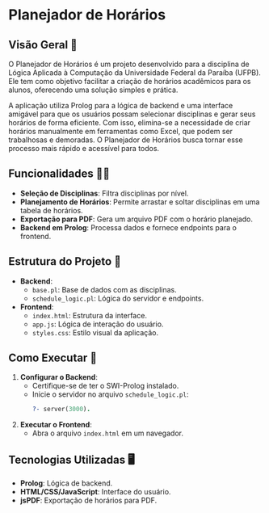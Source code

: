 # Planejador de Horários

## Visão Geral 🎯

O Planejador de Horários é um projeto desenvolvido para a disciplina de Lógica Aplicada à Computação da Universidade Federal da Paraíba (UFPB). Ele tem como objetivo facilitar a criação de horários acadêmicos para os alunos, oferecendo uma solução simples e prática.

A aplicação utiliza Prolog para a lógica de backend e uma interface amigável para que os usuários possam selecionar disciplinas e gerar seus horários de forma eficiente. Com isso, elimina-se a necessidade de criar horários manualmente em ferramentas como Excel, que podem ser trabalhosas e demoradas. O Planejador de Horários busca tornar esse processo mais rápido e acessível para todos.

## Funcionalidades 👨‍💻

- **Seleção de Disciplinas**: Filtra disciplinas por nível.
- **Planejamento de Horários**: Permite arrastar e soltar disciplinas em uma tabela de horários.
- **Exportação para PDF**: Gera um arquivo PDF com o horário planejado.
- **Backend em Prolog**: Processa dados e fornece endpoints para o frontend.

## Estrutura do Projeto 🧱

- **Backend**:
  - `base.pl`: Base de dados com as disciplinas.
  - `schedule_logic.pl`: Lógica do servidor e endpoints.
- **Frontend**:
  - `index.html`: Estrutura da interface.
  - `app.js`: Lógica de interação do usuário.
  - `styles.css`: Estilo visual da aplicação.

## Como Executar 🚀

1. **Configurar o Backend**:
   - Certifique-se de ter o SWI-Prolog instalado.
   - Inicie o servidor no arquivo `schedule_logic.pl`:
     ```prolog
     ?- server(3000).
     ```
2. **Executar o Frontend**:
   - Abra o arquivo `index.html` em um navegador.

## Tecnologias Utilizadas 🖥

- **Prolog**: Lógica de backend.
- **HTML/CSS/JavaScript**: Interface do usuário.
- **jsPDF**: Exportação de horários para PDF.
